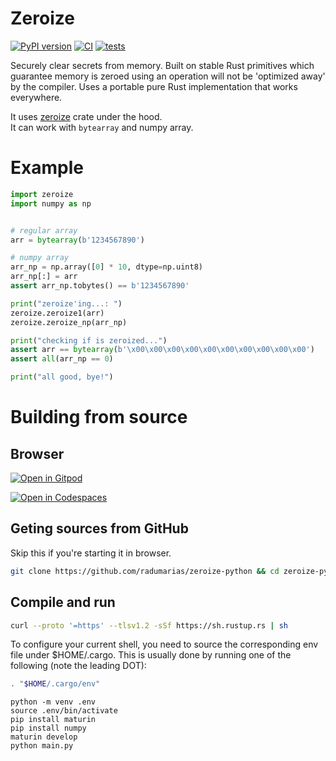 # Zeroize

[![PyPI version](https://badge.fury.io/py/rencrypt.svg)](https://badge.fury.io/py/rencrypt)
[![CI](https://github.com/radumarias/zeroize-python/actions/workflows/CI.yml/badge.svg)](https://github.com/radumarias/zeroize-python/actions/workflows/CI.yml)
[![tests](https://github.com/radumarias/zeroize-python/actions/workflows/tests.yml/badge.svg)](https://github.com/radumarias/zeroize-python/actions/workflows/tests.yml)

Securely clear secrets from memory. Built on stable Rust primitives which guarantee memory is zeroed using an operation will not be 'optimized away' by the compiler.
Uses a portable pure Rust implementation that works everywhere.

It uses [zeroize](https://crates.io/crates/zeroize) crate under the hood.  
It can work with `bytearray` and numpy array.

# Example

```python
import zeroize
import numpy as np


# regular array
arr = bytearray(b'1234567890')

# numpy array
arr_np = np.array([0] * 10, dtype=np.uint8)
arr_np[:] = arr
assert arr_np.tobytes() == b'1234567890'

print("zeroize'ing...: ")
zeroize.zeroize1(arr)
zeroize.zeroize_np(arr_np)

print("checking if is zeroized...")
assert arr == bytearray(b'\x00\x00\x00\x00\x00\x00\x00\x00\x00\x00')
assert all(arr_np == 0)

print("all good, bye!")
```
# Building from source

## Browser

[![Open in Gitpod](https://gitpod.io/button/open-in-gitpod.svg)](https://gitpod.io/#https://github.com/radumarias/zeroize-python)

[![Open in Codespaces](https://github.com/codespaces/badge.svg)](https://github.com/codespaces/new/?repo=radumarias%2Fzeroize-python&ref=main)

## Geting sources from GitHub
Skip this if you're starting it in browser.

```bash
git clone https://github.com/radumarias/zeroize-python && cd zeroize-python
```

## Compile and run

```bash
curl --proto '=https' --tlsv1.2 -sSf https://sh.rustup.rs | sh
```
To configure your current shell, you need to source
the corresponding env file under $HOME/.cargo.
This is usually done by running one of the following (note the leading DOT):
```bash
. "$HOME/.cargo/env"
```
```
python -m venv .env
source .env/bin/activate
pip install maturin
pip install numpy
maturin develop
python main.py
```
